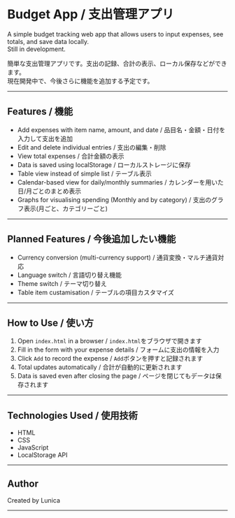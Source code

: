 # Budget App / 支出管理アプリ

A simple budget tracking web app that allows users to input expenses, see totals, and save data locally.  
Still in development.

簡単な支出管理アプリです。支出の記録、合計の表示、ローカル保存などができます。  
現在開発中で、今後さらに機能を追加する予定です。

---

## Features / 機能

- Add expenses with item name, amount, and date / 品目名・金額・日付を入力して支出を追加
- Edit and delete individual entries / 支出の編集・削除
- View total expenses / 合計金額の表示
- Data is saved using localStorage / ローカルストレージに保存
- Table view instead of simple list / テーブル表示
- Calendar-based view for daily/monthly summaries / カレンダーを用いた日/月ごとのまとめ表示
- Graphs for visualising spending (Monthly and by category) / 支出のグラフ表示(月ごと、カテゴリーごと)

---

## Planned Features / 今後追加したい機能

- Currency conversion (multi-currency support) / 通貨変換・マルチ通貨対応
- Language switch / 言語切り替え機能
- Theme switch / テーマ切り替え
- Table item custamisation / テーブルの項目カスタマイズ

---

## How to Use / 使い方

1. Open `index.html` in a browser / `index.html`をブラウザで開きます
2. Fill in the form with your expense details / フォームに支出の情報を入力
3. Click `Add` to record the expense / `Add`ボタンを押すと記録されます
4. Total updates automatically / 合計が自動的に更新されます
5. Data is saved even after closing the page / ページを閉じてもデータは保存されます

---

## Technologies Used / 使用技術

- HTML
- CSS
- JavaScript
- LocalStorage API

---

## Author

Created by Lunica

---
